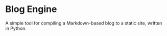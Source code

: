 # Blog Engine

A simple tool for compiling a Markdown-based blog to a static site, written in Python.
